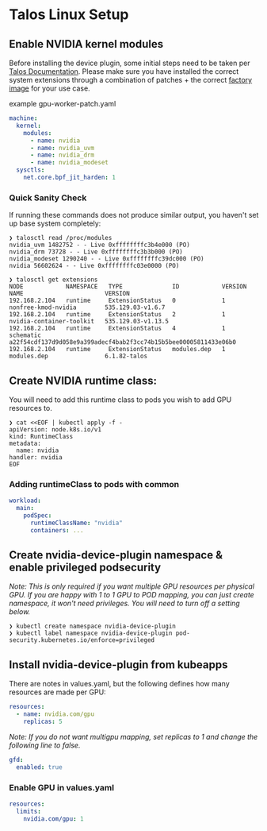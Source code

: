 # Talos Linux Setup

## Enable NVIDIA kernel modules

Before installing the device plugin, some initial steps need to be taken per
[Talos Documentation][1]. Please make sure you have installed the correct system
extensions through a combination of patches + the correct [factory image][2] for your
use case.

example gpu-worker-patch.yaml

```yaml
machine:
  kernel:
    modules:
      - name: nvidia
      - name: nvidia_uvm
      - name: nvidia_drm
      - name: nvidia_modeset
  sysctls:
    net.core.bpf_jit_harden: 1
```

### Quick Sanity Check

If running these commands does not produce similar output, you haven't set up base
system completely:

```
❯ talosctl read /proc/modules
nvidia_uvm 1482752 - - Live 0xffffffffc3b4e000 (PO)
nvidia_drm 73728 - - Live 0xffffffffc3b3b000 (PO)
nvidia_modeset 1290240 - - Live 0xffffffffc39dc000 (PO)
nvidia 56602624 - - Live 0xffffffffc03e0000 (PO)

❯ talosctl get extensions
NODE            NAMESPACE   TYPE              ID            VERSION   NAME                       VERSION
192.168.2.104   runtime     ExtensionStatus   0             1         nonfree-kmod-nvidia        535.129.03-v1.6.7
192.168.2.104   runtime     ExtensionStatus   2             1         nvidia-container-toolkit   535.129.03-v1.13.5
192.168.2.104   runtime     ExtensionStatus   4             1         schematic                  a22f54cdf137d9d058e9a399adecf4bab2f3cc74b15b5bee00005811433e06b0
192.168.2.104   runtime     ExtensionStatus   modules.dep   1         modules.dep                6.1.82-talos
```

## Create NVIDIA runtime class:

You will need to add this runtime class to pods you wish to add GPU resources to.

```
❯ cat <<EOF | kubectl apply -f -
apiVersion: node.k8s.io/v1
kind: RuntimeClass
metadata:
  name: nvidia
handler: nvidia
EOF
```

### Adding runtimeClass to pods with common

```yaml
workload:
  main:
    podSpec:
      runtimeClassName: "nvidia"
      containers: ...
```

## Create nvidia-device-plugin namespace & enable privileged podsecurity

_Note: This is only required if you want multiple GPU resources per physical GPU. If you are happy with 1 to 1 GPU to POD mapping, you can just create namespace, it won't need privileges. You will need to turn off a setting below._

```
❯ kubectl create namespace nvidia-device-plugin
❯ kubectl label namespace nvidia-device-plugin pod-security.kubernetes.io/enforce=privileged
```

## Install nvidia-device-plugin from kubeapps

There are notes in values.yaml, but the following defines how many resources are made per GPU:

```yaml
resources:
  - name: nvidia.com/gpu
    replicas: 5
```

_Note: If you do not want multigpu mapping, set replicas to 1 and change the following line to false._

```yaml
gfd:
  enabled: true
```

### Enable GPU in values.yaml

```yaml
resources:
  limits:
    nvidia.com/gpu: 1
```

[1]: https://www.talos.dev/v1.6/talos-guides/configuration/nvidia-gpu-proprietary/
[2]: https://factory.talos.dev
